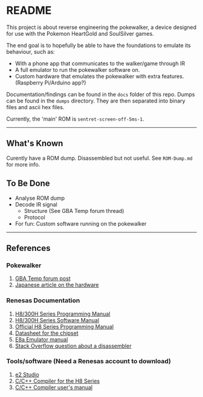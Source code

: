 # README

This project is about reverse engineering the pokewalker, a device designed for use with the Pokemon HeartGold and SoulSilver games.

The end goal is to hopefully be able to have the foundations to emulate its behaviour, such as:
- With a phone app that communicates to the walker/game through IR
- A full emulator to run the pokewalker software on.
- Custom hardware that emulates the pokewalker with extra features. (Raspberry Pi/Arduino app?)

Documentation/findings can be found in the `docs` folder of this repo.
Dumps can be found in the `dumps` directory.
They are then separated into binary files and ascii hex files.

Currently, the 'main' ROM is `sentret-screen-off-5ms-1`.

----

## What's Known
Curently have a ROM dump.
Disassembled but not useful.
See `ROM-Dump.md` for more info.

## To Be Done
- Analyse ROM dump
- Decode IR signal
	- Structure (See GBA Temp forum thread)
	- Protocol
- For fun: Custom software running on the pokewalker

----

## References 

### Pokewalker
1. [GBA Temp forum post](https://gbatemp.net/threads/pokewalker-hacking.419462/)
2. [Japanese article on the hardware](http://nds.jpn.org/pokegs/pokew.html)

### Renesas Documentation
1. [H8/300H Series Programming Manual](https://cdn.hackaday.io/files/12686542757824/PrgMnl.pdf)
2. [H8/300H Series Software Manual](https://www.renesas.com/us/en/doc/products/mpumcu/001/rej09b0213_h8300h.pdf)
2. [Official H8 Series Programming Manual](https://www.renesas.com/cn/en/doc/products/mpumcu/001/e602025_h8300.pdf)
3. [Datasheet for the chipset](https://pdf1.alldatasheet.com/datasheet-pdf/view/249752/RENESAS/H838600R.html)
4. [E8a Emulator manual](https://www.renesas.com/br/ja/doc/products/tool/doc/001/r20ut0637ej0300_h8300h_slp.pdf)
5. [Stack Overflow question about a disassembler](https://reverseengineering.stackexchange.com/questions/1684/are-there-any-free-or-low-cost-disassemblers-for-the-renesas-h8-family-of-proces)

### Tools/software (Need a Renesas account to download)
1. [e2 Studio](https://www.renesas.com/eu/en/software/D4001318.html)
2. [C/C++ Compiler for the H8 Series](https://www.renesas.com/us/en/products/software-tools/tools/compiler-assembler/compiler-package-for-h8sx-h8s-h8-family.html#downloads)
3. [C/C++ Compiler user's manual](https://www.renesas.com/us/en/doc/products/tool/002/rej10j2039_r0c40008xsw07rum.pdf)
